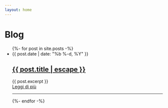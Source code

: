 ```yaml
---
layout: home
---
```


<div class="container max-w-screen-md py-12 md:py-12 mx-auto px-4 sm:px-6 lg:px-8">
  <h1 class="text-4xl font-black">Blog</h1>
  <ul class="mt-12">
    {%- for post in site.posts -%}
    <li class="mt-16 list-reset">
      <time class="uppercase text-xs text-gray-500 font-bold">{{ post.date | date: "%b %-d, %Y" }}</time>
      <h2 class="mt-1 text-2xl tracking-tight font-extrabold text-gray-900 sm:leading-none md:text-3xl">
        <a href="{{ post.url | relative_url }}">{{ post.title | escape }}</a>
      </h2>
      <div class="content py-2">
        <img class="float-left w-48 md:w-64 rounded-lg self-start mr-4 mb-2" src="/assets/img/blog/thumb/{{post.image}}"
          alt="">
        <div class="post-content px-2">
          {{ post.excerpt }}
        </div>
      <div class="clear-both"></div>
      </div>
      <div class="mt-2">
        <a class="bg-main-400 hover:bg-main-700 text-white font-bold py-2 px-4 rounded-full"
          href="{{ post.url | relative_url }}">Leggi di più
        </a>
      </div>
    </li>
    <hr class="w-full bg-gray-100 my-12" style="height: 1px;">
    {%- endfor -%}
  </ul>
</div>
